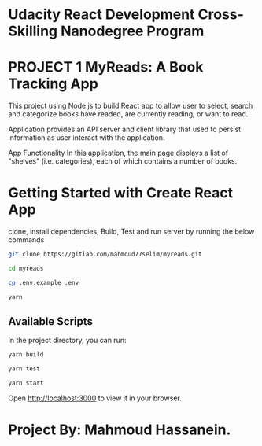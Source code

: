# Udacity React Development Cross-Skilling Nanodegree Program

# PROJECT 1 MyReads: A Book Tracking App

This project using Node.js to build React app to allow user to select, search and categorize books have readed, are currently reading, or want to read.

Application provides an API server and client library that used to persist information as user interact with the application.

App Functionality In this application, the main page displays a list of "shelves" (i.e. categories), each of which contains a number of books.

# Getting Started with Create React App

clone, install dependencies, Build, Test and run server by running the below commands

```bash
git clone https://gitlab.com/mahmoud77selim/myreads.git
```
```bash
cd myreads
```
```bash
cp .env.example .env
```
```bash
yarn
```
## Available Scripts

In the project directory, you can run:

```bash
yarn build
```
```bash
yarn test
```
```bash
yarn start
```
Open [http://localhost:3000](http://localhost:3000) to view it in your browser.

# Project By: Mahmoud Hassanein.
